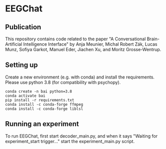 # EEGChat

## Publication
This repository contains code related to the paper "A Conversational Brain-Artificial Intelligence Interface" by Anja Meunier, Michal Robert Zák, Lucas Munz,
Sofiya Garkot, Manuel Eder, Jiachen Xu, and Moritz Grosse-Wentrup.

## Setting up
Create a new environment (e.g. with conda) and install the requirements. Please use python 3.8 (for compatibility with psychopy).
```
conda create -n bai python=3.8
conda activate bai
pip install -r requirements.txt
conda install -c conda-forge ffmpeg
conda install -c conda-forge liblsl
```

## Running an experiment
To run EEGChat, first start decoder_main.py, and when it says "Waiting for experiment_start trigger..." start the experiment_main.py script. 

